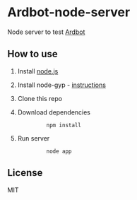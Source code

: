 # Ardbot-node-server
Node server to test [Ardbot](https://github.com/malikov/Arduino-angular-socketio-phonegap-app)

## How to use

1. Install [node.js](http://nodejs.org/)
2. Install node-gyp - [instructions](https://github.com/TooTallNate/node-gyp)
3. Clone this repo 
4. Download dependencies
		
				npm install 
5. Run server
				
				node app

## License
MIT
